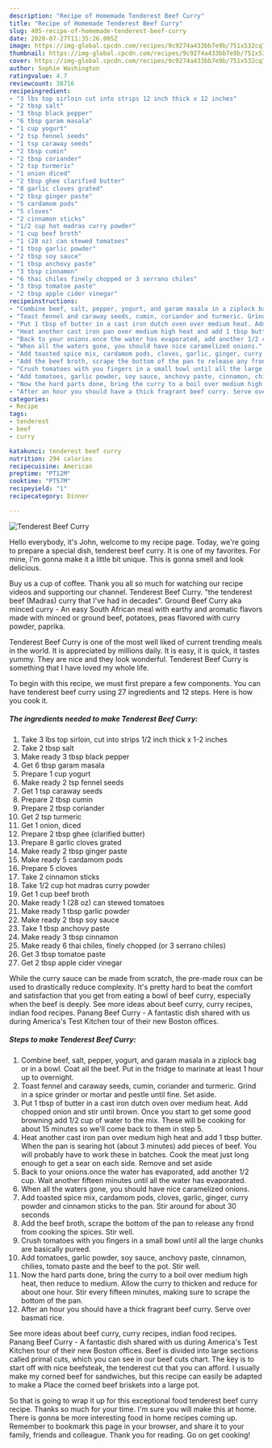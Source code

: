 ```yaml
---
description: "Recipe of Homemade Tenderest Beef Curry"
title: "Recipe of Homemade Tenderest Beef Curry"
slug: 405-recipe-of-homemade-tenderest-beef-curry
date: 2020-07-27T11:35:26.005Z
image: https://img-global.cpcdn.com/recipes/9c9274a433bb7e9b/751x532cq70/tenderest-beef-curry-recipe-main-photo.jpg
thumbnail: https://img-global.cpcdn.com/recipes/9c9274a433bb7e9b/751x532cq70/tenderest-beef-curry-recipe-main-photo.jpg
cover: https://img-global.cpcdn.com/recipes/9c9274a433bb7e9b/751x532cq70/tenderest-beef-curry-recipe-main-photo.jpg
author: Sophie Washington
ratingvalue: 4.7
reviewcount: 38716
recipeingredient:
- "3 lbs top sirloin cut into strips 12 inch thick x 12 inches"
- "2 tbsp salt"
- "3 tbsp black pepper"
- "6 tbsp garam masala"
- "1 cup yogurt"
- "2 tsp fennel seeds"
- "1 tsp caraway seeds"
- "2 tbsp cumin"
- "2 tbsp coriander"
- "2 tsp turmeric"
- "1 onion diced"
- "2 tbsp ghee clarified butter"
- "8 garlic cloves grated"
- "2 tbsp ginger paste"
- "5 cardamom pods"
- "5 cloves"
- "2 cinnamon sticks"
- "1/2 cup hot madras curry powder"
- "1 cup beef broth"
- "1 (28 oz) can stewed tomatoes"
- "1 tbsp garlic powder"
- "2 tbsp soy sauce"
- "1 tbsp anchovy paste"
- "3 tbsp cinnamon"
- "6 thai chiles finely chopped or 3 serrano chiles"
- "3 tbsp tomatoe paste"
- "2 tbsp apple cider vinegar"
recipeinstructions:
- "Combine beef, salt, pepper, yogurt, and garam masala in a ziplock bag or in a bowl. Coat all the beef. Put in the fridge to marinate at least 1 hour up to overnight."
- "Toast fennel and caraway seeds, cumin, coriander and turmeric. Grind in a spice grinder or mortar and pestle until fine. Set aside."
- "Put 1 tbsp of butter in a cast iron dutch oven over medium heat. Add chopped onion and stir until brown. Once you start to get some good browning add 1/2 cup of water to the mix. These will be cooking for about 15 minutes so we&#39;ll come back to them in step 5."
- "Heat another cast iron pan over medium high heat and add 1 tbsp butter. When the pan is searing hot (about 3 minutes) add pieces of beef. You will probably have to work these in batches. Cook the meat just long enough to get a sear on each side. Remove and set aside"
- "Back to your onions.once the water has evaporated, add another 1/2 cup. Wait another fifteen minutes until all the water has evaporated."
- "When all the waters gone, you should have nice caramelized onions."
- "Add toasted spice mix, cardamom pods, cloves, garlic, ginger, curry powder and cinnamon sticks to the pan. Stir around for about 30 seconds"
- "Add the beef broth, scrape the bottom of the pan to release any frond from cooking the spices. Stir well."
- "Crush tomatoes with you fingers in a small bowl until all the large chunks are basically pureed."
- "Add tomatoes, garlic powder, soy sauce, anchovy paste, cinnamon, chilies, tomato paste and the beef to the pot. Stir well."
- "Now the hard parts done, bring the curry to a boil over medium high heat, then reduce to medium. Allow the curry to thicken and reduce for about one hour. Stir every fifteen minutes, making sure to scrape the bottom of the pan."
- "After an hour you should have a thick fragrant beef curry. Serve over basmati rice."
categories:
- Recipe
tags:
- tenderest
- beef
- curry

katakunci: tenderest beef curry 
nutrition: 294 calories
recipecuisine: American
preptime: "PT12M"
cooktime: "PT57M"
recipeyield: "1"
recipecategory: Dinner

---
```



![Tenderest Beef Curry](https://img-global.cpcdn.com/recipes/9c9274a433bb7e9b/751x532cq70/tenderest-beef-curry-recipe-main-photo.jpg)

Hello everybody, it's John, welcome to my recipe page. Today, we're going to prepare a special dish, tenderest beef curry. It is one of my favorites. For mine, I'm gonna make it a little bit unique. This is gonna smell and look delicious.

Buy us a cup of coffee. Thank you all so much for watching our recipe videos and supporting our channel. Tenderest Beef Curry. &#34;the tenderest beef (Madras) curry that I&#39;ve had in decades&#34;. Ground Beef Curry aka minced curry - An easy South African meal with earthy and aromatic flavors made with minced or ground beef, potatoes, peas flavored with curry powder, paprika.

Tenderest Beef Curry is one of the most well liked of current trending meals in the world. It is appreciated by millions daily. It is easy, it is quick, it tastes yummy. They are nice and they look wonderful. Tenderest Beef Curry is something that I have loved my whole life.


To begin with this recipe, we must first prepare a few components. You can have tenderest beef curry using 27 ingredients and 12 steps. Here is how you cook it.

<!--inarticleads1-->

##### The ingredients needed to make Tenderest Beef Curry:

1. Take 3 lbs top sirloin, cut into strips 1/2 inch thick x 1-2 inches
1. Take 2 tbsp salt
1. Make ready 3 tbsp black pepper
1. Get 6 tbsp garam masala
1. Prepare 1 cup yogurt
1. Make ready 2 tsp fennel seeds
1. Get 1 tsp caraway seeds
1. Prepare 2 tbsp cumin
1. Prepare 2 tbsp coriander
1. Get 2 tsp turmeric
1. Get 1 onion, diced
1. Prepare 2 tbsp ghee (clarified butter)
1. Prepare 8 garlic cloves grated
1. Make ready 2 tbsp ginger paste
1. Make ready 5 cardamom pods
1. Prepare 5 cloves
1. Take 2 cinnamon sticks
1. Take 1/2 cup hot madras curry powder
1. Get 1 cup beef broth
1. Make ready 1 (28 oz) can stewed tomatoes
1. Make ready 1 tbsp garlic powder
1. Make ready 2 tbsp soy sauce
1. Take 1 tbsp anchovy paste
1. Make ready 3 tbsp cinnamon
1. Make ready 6 thai chiles, finely chopped (or 3 serrano chiles)
1. Get 3 tbsp tomatoe paste
1. Get 2 tbsp apple cider vinegar


While the curry sauce can be made from scratch, the pre-made roux can be used to drastically reduce complexity. It&#39;s pretty hard to beat the comfort and satisfaction that you get from eating a bowl of beef curry, especially when the beef is deeply. See more ideas about beef curry, curry recipes, indian food recipes. Panang Beef Curry - A fantastic dish shared with us during America&#39;s Test Kitchen tour of their new Boston offices. 

<!--inarticleads2-->

##### Steps to make Tenderest Beef Curry:

1. Combine beef, salt, pepper, yogurt, and garam masala in a ziplock bag or in a bowl. Coat all the beef. Put in the fridge to marinate at least 1 hour up to overnight.
1. Toast fennel and caraway seeds, cumin, coriander and turmeric. Grind in a spice grinder or mortar and pestle until fine. Set aside.
1. Put 1 tbsp of butter in a cast iron dutch oven over medium heat. Add chopped onion and stir until brown. Once you start to get some good browning add 1/2 cup of water to the mix. These will be cooking for about 15 minutes so we&#39;ll come back to them in step 5.
1. Heat another cast iron pan over medium high heat and add 1 tbsp butter. When the pan is searing hot (about 3 minutes) add pieces of beef. You will probably have to work these in batches. Cook the meat just long enough to get a sear on each side. Remove and set aside
1. Back to your onions.once the water has evaporated, add another 1/2 cup. Wait another fifteen minutes until all the water has evaporated.
1. When all the waters gone, you should have nice caramelized onions.
1. Add toasted spice mix, cardamom pods, cloves, garlic, ginger, curry powder and cinnamon sticks to the pan. Stir around for about 30 seconds
1. Add the beef broth, scrape the bottom of the pan to release any frond from cooking the spices. Stir well.
1. Crush tomatoes with you fingers in a small bowl until all the large chunks are basically pureed.
1. Add tomatoes, garlic powder, soy sauce, anchovy paste, cinnamon, chilies, tomato paste and the beef to the pot. Stir well.
1. Now the hard parts done, bring the curry to a boil over medium high heat, then reduce to medium. Allow the curry to thicken and reduce for about one hour. Stir every fifteen minutes, making sure to scrape the bottom of the pan.
1. After an hour you should have a thick fragrant beef curry. Serve over basmati rice.


See more ideas about beef curry, curry recipes, indian food recipes. Panang Beef Curry - A fantastic dish shared with us during America&#39;s Test Kitchen tour of their new Boston offices. Beef is divided into large sections called primal cuts, which you can see in our beef cuts chart. The key is to start off with nice beefsteak, the tenderest cut that you can afford. I usually make my corned beef for sandwiches, but this recipe can easily be adapted to make a Place the corned beef briskets into a large pot. 

So that is going to wrap it up for this exceptional food tenderest beef curry recipe. Thanks so much for your time. I'm sure you will make this at home. There is gonna be more interesting food in home recipes coming up. Remember to bookmark this page in your browser, and share it to your family, friends and colleague. Thank you for reading. Go on get cooking!
